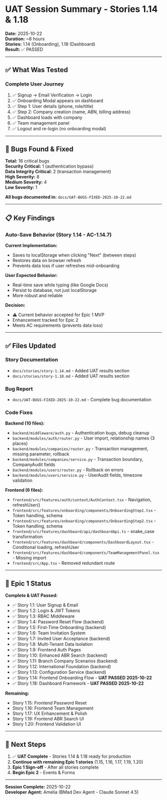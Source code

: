 # UAT Session Summary - Stories 1.14 & 1.18

**Date:** 2025-10-22  
**Duration:** ~8 hours  
**Stories:** 1.14 (Onboarding), 1.18 (Dashboard)  
**Result:** ✅ PASSED

---

## ✅ What Was Tested

### Complete User Journey
1. ✅ Signup → Email Verification → Login
2. ✅ Onboarding Modal appears on dashboard
3. ✅ Step 1: User details (phone, role/title)
4. ✅ Step 2: Company creation (name, ABN, billing address)
5. ✅ Dashboard loads with company
6. ✅ Team management panel
7. ✅ Logout and re-login (no onboarding modal)

---

## 🐛 Bugs Found & Fixed

**Total:** 16 critical bugs  
**Security Critical:** 1 (authentication bypass)  
**Data Integrity Critical:** 2 (transaction management)  
**High Severity:** 8  
**Medium Severity:** 4  
**Low Severity:** 1  

**All bugs documented in:** `docs/UAT-BUGS-FIXED-2025-10-22.md`

---

## 📋 Key Findings

### Auto-Save Behavior (Story 1.14 - AC-1.14.7)
**Current Implementation:**
- Saves to localStorage when clicking "Next" (between steps)
- Restores data on browser refresh
- Prevents data loss if user refreshes mid-onboarding

**User Expected Behavior:**
- Real-time save while typing (like Google Docs)
- Persist to database, not just localStorage
- More robust and reliable

**Decision:**
- ⚠️ Current behavior accepted for Epic 1 MVP
- Enhancement tracked for Epic 2
- Meets AC requirements (prevents data loss)

---

## ✅ Files Updated

### Story Documentation
- `docs/stories/story-1.14.md` - Added UAT results section
- `docs/stories/story-1.18.md` - Added UAT results section

### Bug Report
- `docs/UAT-BUGS-FIXED-2025-10-22.md` - Complete bug documentation

### Code Fixes
**Backend (10 files):**
- `backend/middleware/auth.py` - Authentication bugs, debug cleanup
- `backend/modules/auth/router.py` - User import, relationship names (3 places)
- `backend/modules/companies/router.py` - Transaction management, missing parameter, rollback
- `backend/modules/companies/service.py` - Transaction boundary, CompanyAudit fields
- `backend/modules/users/router.py` - Rollback on errors
- `backend/modules/users/service.py` - UserAudit fields, timezone validation

**Frontend (6 files):**
- `frontend/src/features/auth/context/AuthContext.tsx` - Navigation, refreshUser()
- `frontend/src/features/onboarding/components/OnboardingStep1.tsx` - Token handling, schema
- `frontend/src/features/onboarding/components/OnboardingStep2.tsx` - Token handling, schema
- `frontend/src/features/dashboard/api/dashboardApi.ts` - snake_case transformation
- `frontend/src/features/dashboard/components/DashboardLayout.tsx` - Conditional loading, refreshUser
- `frontend/src/features/dashboard/components/TeamManagementPanel.tsx` - Missing import
- `frontend/src/App.tsx` - Removed redundant route

---

## 🎯 Epic 1 Status

**Complete & UAT Passed:**
- ✅ Story 1.1: User Signup & Email
- ✅ Story 1.2: Login & JWT Tokens
- ✅ Story 1.3: RBAC Middleware
- ✅ Story 1.4: Password Reset Flow (backend)
- ✅ Story 1.5: First-Time Onboarding (backend)
- ✅ Story 1.6: Team Invitation System
- ✅ Story 1.7: Invited User Acceptance (backend)
- ✅ Story 1.8: Multi-Tenant Data Isolation
- ✅ Story 1.9: Frontend Auth Pages
- ✅ Story 1.10: Enhanced ABR Search (backend)
- ✅ Story 1.11: Branch Company Scenarios (backend)
- ✅ Story 1.12: International Foundation (backend)
- ✅ Story 1.13: Configuration Service (backend)
- ✅ Story 1.14: Frontend Onboarding Flow - **UAT PASSED 2025-10-22**
- ✅ Story 1.18: Dashboard Framework - **UAT PASSED 2025-10-22**

**Remaining:**
- Story 1.15: Frontend Password Reset
- Story 1.16: Frontend Team Management  
- Story 1.17: UX Enhancement & Polish
- Story 1.19: Frontend ABR Search UI
- Story 1.20: Frontend Validation UI

---

## 🚀 Next Steps

1. ✅ **UAT Complete** - Stories 1.14 & 1.18 ready for production
2. **Continue with remaining Epic 1 stories** (1.15, 1.16, 1.17, 1.19, 1.20)
3. **Epic 1 Sign-off** - After all stories complete
4. **Begin Epic 2** - Events & Forms

---

**Session Complete:** 2025-10-22  
**Developer Agent:** Amelia (BMad Dev Agent - Claude Sonnet 4.5)

